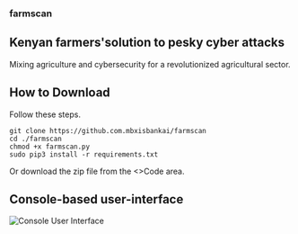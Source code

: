 ### farmscan

## Kenyan farmers'solution to pesky cyber attacks

Mixing agriculture and cybersecurity for a revolutionized agricultural sector.

## How to Download
Follow these steps.

```
git clone https://github.com.mbxisbankai/farmscan
cd ./farmscan
chmod +x farmscan.py
sudo pip3 install -r requirements.txt

```
Or download the zip file from the <>Code area.

## Console-based user-interface
![Console User Interface](https://github.com/mbxisbankai/farmscan/issues/1#issue-2752376752)
